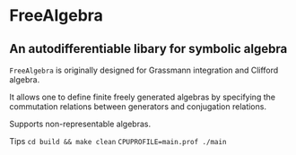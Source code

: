 # FreeAlgebra
## An autodifferentiable libary for symbolic algebra

`FreeAlgebra` is originally designed for Grassmann 
integration and Clifford algebra. 

It allows one to define finite freely generated algebras by specifying 
the commutation relations between generators and conjugation relations. 

Supports non-representable algebras. 

Tips
`cd build && make clean`
`CPUPROFILE=main.prof ./main`